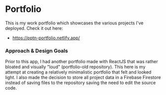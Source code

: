 # Portfolio

This is my work portfolio which showcases the various projects I've deployed. Check it out here:
- https://pptn-portfolio.netlify.app/

### Approach & Design Goals

Prior to this app, I had another portfolio made with ReactJS that was rather bloated and visually "loud" (portfolio-old repository). This here is my attempt at creating a relatively minimalistic portfolio that felt and looked light. I also made the decision to store all project data in a Firebase Firestore instead of saving files to the repository saving the need to edit the source code.
